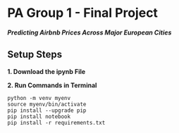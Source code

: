# PA Group 1 - Final Project

***Predicting Airbnb Prices Across Major European Cities***

## Setup Steps

**1. Download the ipynb File**

**2. Run Commands in Terminal**

```
python -m venv myenv
source myenv/bin/activate
pip install --upgrade pip
pip install notebook
pip install -r requirements.txt
```

